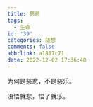 ```yaml
---
title: 慈悲
tags:
  - 生命
id: '39'
categories: 随想
comments: false
abbrlink: a1817c71
date: 2022-12-02 17:36:48
---
```


为何是慈悲，不是慈乐。

没悟就悲，悟了就乐。